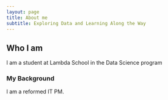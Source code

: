 ```yaml
---
layout: page
title: About me
subtitle: Exploring Data and Learning Along the Way
---
```

## Who I am
I am a student at Lambda School in the Data Science program

### My Background

I am a reformed IT PM.
